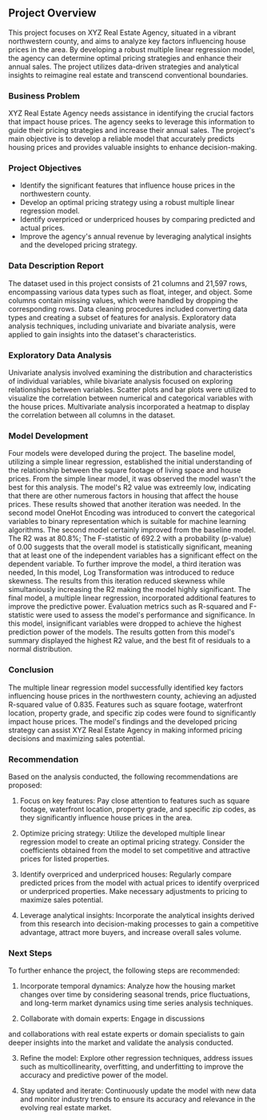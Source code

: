 ## Project Overview

This project focuses on XYZ Real Estate Agency, situated in a vibrant northwestern county, and aims to analyze key factors influencing house prices in the area. By developing a robust multiple linear regression model, the agency can determine optimal pricing strategies and enhance their annual sales. The project utilizes data-driven strategies and analytical insights to reimagine real estate and transcend conventional boundaries.

### Business Problem

XYZ Real Estate Agency needs assistance in identifying the crucial factors that impact house prices. The agency seeks to leverage this information to guide their pricing strategies and increase their annual sales. The project's main objective is to develop a reliable model that accurately predicts housing prices and provides valuable insights to enhance decision-making.

### Project Objectives

- Identify the significant features that influence house prices in the northwestern county.
- Develop an optimal pricing strategy using a robust multiple linear regression model.
- Identify overpriced or underpriced houses by comparing predicted and actual prices.
- Improve the agency's annual revenue by leveraging analytical insights and the developed pricing strategy.

### Data Description Report

The dataset used in this project consists of 21 columns and 21,597 rows, encompassing various data types such as float, integer, and object. Some columns contain missing values, which were handled by dropping the corresponding rows. Data cleaning procedures included converting data types and creating a subset of features for analysis. Exploratory data analysis techniques, including univariate and bivariate analysis, were applied to gain insights into the dataset's characteristics.

### Exploratory Data Analysis

Univariate analysis involved examining the distribution and characteristics of individual variables, while bivariate analysis focused on exploring relationships between variables. Scatter plots and bar plots were utilized to visualize the correlation between numerical and categorical variables with the house prices. Multivariate analysis incorporated a heatmap to display the correlation between all columns in the dataset.

### Model Development

Four models were developed during the project. The baseline model, utilizing a simple linear regression, established the initial understanding of the relationship between the square footage of living space and house prices. From the simple linear model, it was observed the model wasn't the best for this analysis. The model's R2 value was extreemly low, indicating that there are other numerous factors in housing that affect the house prices. These results showed that another iteration was needed. In the second model OneHot Encoding was introduced to convert the categorical variables to binary representation which is suitable for machine learning algorithms. The second model certainly improved from the baseline model. The R2 was at 80.8%; The F-statistic of 692.2 with a probability (p-value) of 0.00 suggests that the overall model is statistically significant, meaning that at least one of the independent variables has a significant effect on the dependent variable. To further improve the model, a third iteration was needed, In this model, Log Transformation was introduced to reduce skewness. The results from this iteration reduced skewness while simultaniously increasing the R2 making the model highly significant. The final model, a multiple linear regression, incorporated additional features to improve the predictive power. Evaluation metrics such as R-squared and F-statistic were used to assess the model's performance and significance. In this model, insignificant variables were dropped to achieve the highest prediction power of the models. The results gotten from this model's summary displayed the highest R2 value, and the best fit of residuals to a normal distribution. 

### Conclusion

The multiple linear regression model successfully identified key factors influencing house prices in the northwestern county, achieving an adjusted R-squared value of 0.835. Features such as square footage, waterfront location, property grade, and specific zip codes were found to significantly impact house prices. The model's findings and the developed pricing strategy can assist XYZ Real Estate Agency in making informed pricing decisions and maximizing sales potential.

### Recommendation

Based on the analysis conducted, the following recommendations are proposed:

1. Focus on key features: Pay close attention to features such as square footage, waterfront location, property grade, and specific zip codes, as they significantly influence house prices in the area.

2. Optimize pricing strategy: Utilize the developed multiple linear regression model to create an optimal pricing strategy. Consider the coefficients obtained from the model to set competitive and attractive prices for listed properties.

3. Identify overpriced and underpriced houses: Regularly compare predicted prices from the model with actual prices to identify overpriced or underpriced properties. Make necessary adjustments to pricing to maximize sales potential.

4. Leverage analytical insights: Incorporate the analytical insights derived from this research into decision-making processes to gain a competitive advantage, attract more buyers, and increase overall sales volume.

### Next Steps

To further enhance the project, the following steps are recommended:

1. Incorporate temporal dynamics: Analyze how the housing market changes over time by considering seasonal trends, price fluctuations, and long-term market dynamics using time series analysis techniques.

2. Collaborate with domain experts: Engage in discussions

 and collaborations with real estate experts or domain specialists to gain deeper insights into the market and validate the analysis conducted.

3. Refine the model: Explore other regression techniques, address issues such as multicollinearity, overfitting, and underfitting to improve the accuracy and predictive power of the model.

4. Stay updated and iterate: Continuously update the model with new data and monitor industry trends to ensure its accuracy and relevance in the evolving real estate market.
